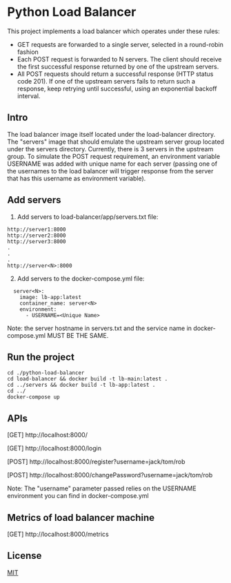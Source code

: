 # Python Load Balancer
This project implements a load balancer which operates under these rules:
* GET requests are forwarded to a single server, selected in a round-robin fashion
* Each POST request is forwarded to N servers. The client should receive the first
successful response returned by one of the upstream servers.
* All POST requests should return a successful response (HTTP status code 201). If one
of the upstream servers fails to return such a response, keep retrying until
successful, using an exponential backoff interval.

## Intro
The load balancer image itself located under the load-balancer directory.
The "servers" image that should emulate the upstream server group located under the servers directory.
Currently, there is 3 servers in the upstream group.
To simulate the POST request requirement, an environment variable USERNAME was added with unique name for each server (passing one of the usernames to the load balancer will trigger response from the server that has this username as environment variable).

## Add servers
1. Add servers to load-balancer/app/servers.txt file:
```
http://server1:8000
http://server2:8000
http://server3:8000
.
.
.
http://server<N>:8000
```

2. Add servers to the docker-compose.yml file:
```
  server<N>:
    image: lb-app:latest
    container_name: server<N>
    environment:
      - USERNAME=<Unique Name>
```

Note: the server hostname in servers.txt and the service name in docker-compose.yml MUST BE THE SAME.

## Run the project
```
cd ./python-load-balancer
cd load-balancer && docker build -t lb-main:latest .
cd ../servers && docker build -t lb-app:latest .
cd ../
docker-compose up
```

## APIs
[GET] http://localhost:8000/

[GET] http://localhost:8000/login

[POST] http://localhost:8000/register?username=jack/tom/rob

[POST] http://localhost:8000/changePassword?username=jack/tom/rob

Note: The "username" parameter passed relies on the USERNAME environment you can find in docker-compose.yml

## Metrics of load balancer machine
[GET] http://localhost:8000/metrics

## License
[MIT](https://choosealicense.com/licenses/mit/)
